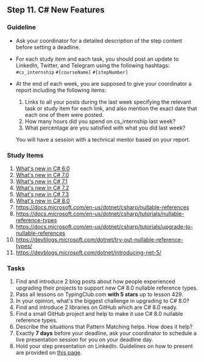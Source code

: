 ## Step 11. C# New Features

### Guideline

- Ask your coordinator for a detailed description of the step content before setting a deadline.

- For each study item and each task, you should post an update to LinkedIn, Twitter, and Telegram using the following hashtags:
`#cs_internship`
`#[courseName]`
`#[stepNumber]`

- At the end of each week, you are supposed to give your coordinator a report including the following items:
  1. Links to all your posts during the last week specifying the relevant task or study item for each link, and also mention the exact date that each one of them were posted.
  2. How many hours did you spend on cs_internship last week?
  3. What percentage are you satisfied with what you did last week?

  You will have a session with a technical mentor based on your report.


### Study Items

  1. [What's new in C# 6.0](https://docs.microsoft.com/en-us/dotnet/csharp/whats-new/csharp-version-history#c-version-60)
  2. [What's new in C# 7.0](https://docs.microsoft.com/en-us/dotnet/csharp/whats-new/csharp-7)
  3. [What's new in C# 7.1](https://docs.microsoft.com/en-us/dotnet/csharp/whats-new/csharp-7-1)
  4. [What's new in C# 7.2](https://docs.microsoft.com/en-us/dotnet/csharp/whats-new/csharp-7-2)
  5. [What's new in C# 7.3](https://docs.microsoft.com/en-us/dotnet/csharp/whats-new/csharp-7-3)
  6. [What's new in C# 8.0](https://docs.microsoft.com/en-us/dotnet/csharp/whats-new/csharp-8)
  7. https://docs.microsoft.com/en-us/dotnet/csharp/nullable-references
  8. https://docs.microsoft.com/en-us/dotnet/csharp/tutorials/nullable-reference-types
  9. https://docs.microsoft.com/en-us/dotnet/csharp/tutorials/upgrade-to-nullable-references
  10. https://devblogs.microsoft.com/dotnet/try-out-nullable-reference-types/
  11. https://devblogs.microsoft.com/dotnet/introducing-net-5/

### Tasks

  1. Find and introduce 2 blog posts about how people experienced upgrading their projects to support new C# 8.0 nullable reference types.
  2. Pass all lessons on TypingClub.com **with 5 stars** up to lesson 429.
  3. In your opinion, what's the biggest challenge in upgrading to C# 8.0?
  4. Find and introduce 2 libraries on GitHub which are C# 8.0 ready.
  5. Find a small GitHub project and help to make it use C# 8.0 nullable reference types.
  6. Describe the situations that Pattern Matching helps. How does it help?
  7. Exactly **7 days** before your deadline, ask your coordinator to schedule a live presentation session for you on your deadline day.
  8. Hold your step presentation on LinkedIn. Guidelines on how to present are provided on [this page](https://github.com/cs-internship/cs-internship-spec/blob/master/courses/presentation-guidelines.md).

